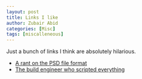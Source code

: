 ```yaml
---
layout: post
title: Links I like
author: Zubair Abid
categories: [Misc]
tags: [miscalleneous] 
---
```


Just a bunch of links I think are absolutely hilarious. 

- [A rant on the PSD file format]
- [The build engineer who scripted everything]

[A rant on the PSD file format]: https://github.com/gco/xee/blob/4fa3a6d609dd72b8493e52a68f316f7a02903276/XeePhotoshopLoader.m#L108-L136

[Bash.org in general has most of these]: http://www.bash.org/?top

[The build engineer who scripted everything]: https://github.com/NARKOZ/hacker-scripts/blob/master/README.md
